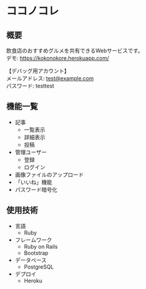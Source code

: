 # ココノコレ
## 概要
飲食店のおすすめグルメを共有できるWebサービスです。  
デモ: https://kokonokore.herokuapp.com/

【デバッグ用アカウント】  
メールアドレス: test@example.com  
パスワード: testtest

## 機能一覧
- 記事
  - 一覧表示
  - 詳細表示
  - 投稿
- 管理ユーザー
  - 登録
  - ログイン
- 画像ファイルのアップロード
- 「いいね」機能
- パスワード暗号化

## 使用技術
- 言語
  - Ruby
- フレームワーク
  - Ruby on Rails
  - Bootstrap
- データベース
  - PostgreSQL
- デプロイ
  - Heroku
